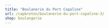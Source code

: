 ```yaml
---
title: "Boulanerie du Port Copaline"
url: /capbreton/boulanerie-du-port-copaline-3/
shop: boulangerie
---
```

